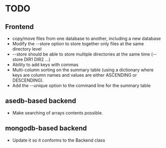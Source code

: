 # TODO

## Frontend

* copy/move files from one database to another, including a new database
* Modify the --store option to store together only files at the same directory level
* --store should be able to store multiple directories at the same time (--store DIR1 DIR2 ...)
* Ability to add keys with commas
* Multi-column sorting on the summary table (using a dictionary where keys are column names and values are either ASCENDING or DESCENDING).
* Add the --unique option to the command line for the summary table

## asedb-based backend

* Make searching of arrays contents possible.

## mongodb-based backend

* Update it so it conforms to the Backend class
